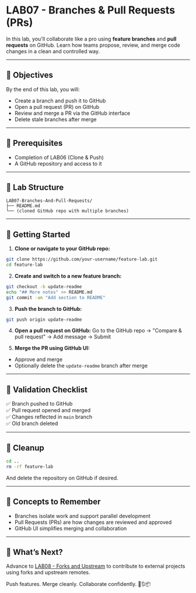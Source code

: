# LAB07 - Branches & Pull Requests (PRs)

In this lab, you'll collaborate like a pro using **feature branches** and **pull requests** on GitHub. Learn how teams propose, review, and merge code changes in a clean and controlled way.

---

## 🎯 Objectives

By the end of this lab, you will:
- Create a branch and push it to GitHub
- Open a pull request (PR) on GitHub
- Review and merge a PR via the GitHub interface
- Delete stale branches after merge

---

## 🧰 Prerequisites

- Completion of LAB06 (Clone & Push)
- A GitHub repository and access to it

---

## 📁 Lab Structure

```
LAB07-Branches-And-Pull-Requests/
├── README.md
└── (cloned GitHub repo with multiple branches)
```

---

## 🚀 Getting Started

1. **Clone or navigate to your GitHub repo:**
```bash
git clone https://github.com/your-username/feature-lab.git
cd feature-lab
```

2. **Create and switch to a new feature branch:**
```bash
git checkout -b update-readme
echo "## More notes" >> README.md
git commit -am "Add section to README"
```

3. **Push the branch to GitHub:**
```bash
git push origin update-readme
```

4. **Open a pull request on GitHub:**
Go to the GitHub repo → "Compare & pull request" → Add message → Submit

5. **Merge the PR using GitHub UI:**
- Approve and merge
- Optionally delete the `update-readme` branch after merge

---

## 🧪 Validation Checklist

✅ Branch pushed to GitHub  
✅ Pull request opened and merged  
✅ Changes reflected in `main` branch  
✅ Old branch deleted

---

## 🧹 Cleanup
```bash
cd ..
rm -rf feature-lab
```
And delete the repository on GitHub if desired.

---

## 🧠 Concepts to Remember
- Branches isolate work and support parallel development
- Pull Requests (PRs) are how changes are reviewed and approved
- GitHub UI simplifies merging and collaboration

---

## 💬 What’s Next?
Advance to [LAB08 - Forks and Upstream](../LAB08-Forks-And-Upstream/) to contribute to external projects using forks and upstream remotes.

Push features. Merge cleanly. Collaborate confidently. 🌿🔃📦